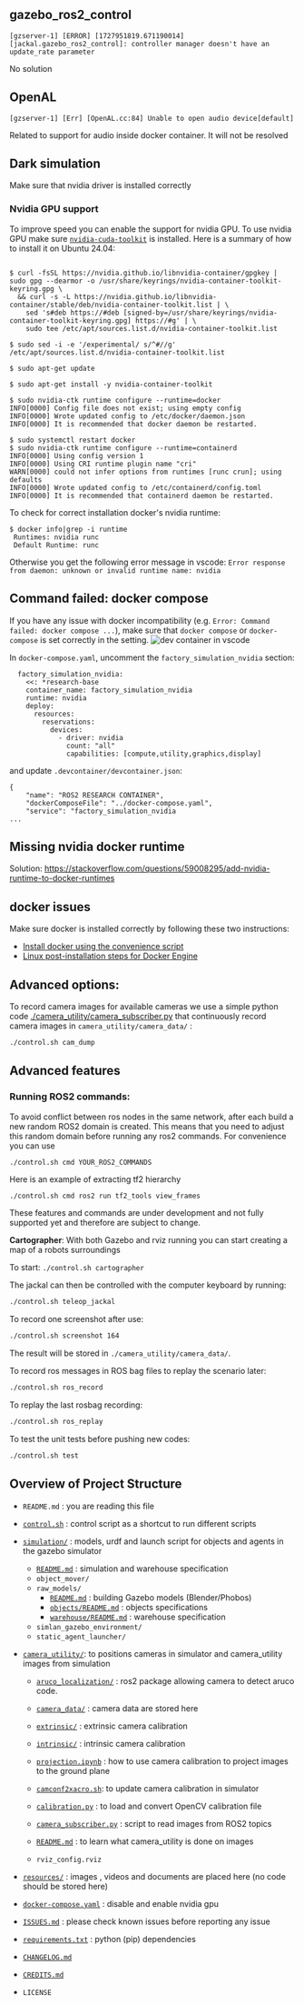 ## gazebo_ros2_control

```
[gzserver-1] [ERROR] [1727951819.671190014] [jackal.gazebo_ros2_control]: controller manager doesn't have an update_rate parameter
```

No solution

## OpenAL

```
[gzserver-1] [Err] [OpenAL.cc:84] Unable to open audio device[default]
```

Related to support for audio inside docker container. It will not be resolved

## Dark simulation

Make sure that nvidia driver is installed correctly

### Nvidia GPU support

To improve speed you can enable the support for nvidia GPU. To use nvidia GPU make sure [`nvidia-cuda-toolkit`](https://docs.nvidia.com/cuda/cuda-installation-guide-linux/) is installed. Here is a summary of how to install it on Ubuntu 24.04:

```

$ curl -fsSL https://nvidia.github.io/libnvidia-container/gpgkey | sudo gpg --dearmor -o /usr/share/keyrings/nvidia-container-toolkit-keyring.gpg \
  && curl -s -L https://nvidia.github.io/libnvidia-container/stable/deb/nvidia-container-toolkit.list | \
    sed 's#deb https://#deb [signed-by=/usr/share/keyrings/nvidia-container-toolkit-keyring.gpg] https://#g' | \
    sudo tee /etc/apt/sources.list.d/nvidia-container-toolkit.list

$ sudo sed -i -e '/experimental/ s/^#//g' /etc/apt/sources.list.d/nvidia-container-toolkit.list

$ sudo apt-get update

$ sudo apt-get install -y nvidia-container-toolkit

$ sudo nvidia-ctk runtime configure --runtime=docker
INFO[0000] Config file does not exist; using empty config
INFO[0000] Wrote updated config to /etc/docker/daemon.json
INFO[0000] It is recommended that docker daemon be restarted.

$ sudo systemctl restart docker
$ sudo nvidia-ctk runtime configure --runtime=containerd
INFO[0000] Using config version 1
INFO[0000] Using CRI runtime plugin name "cri"
WARN[0000] could not infer options from runtimes [runc crun]; using defaults
INFO[0000] Wrote updated config to /etc/containerd/config.toml
INFO[0000] It is recommended that containerd daemon be restarted.
```

To check for correct installation docker's nvidia runtime:

```
$ docker info|grep -i runtime
 Runtimes: nvidia runc
 Default Runtime: runc
```

Otherwise you get the following error message in vscode: `Error response from daemon: unknown or invalid runtime name: nvidia`

## Command failed: docker compose

If you have any issue with docker incompatibility (e.g. `Error: Command failed: docker compose ...`), make sure that `docker compose` or `docker-compose` is set correctly in the setting.
![dev container in vscode](resources/dev-container-config.png)

In `docker-compose.yaml`, uncomment the `factory_simulation_nvidia` section:

```
  factory_simulation_nvidia:
    <<: *research-base
    container_name: factory_simulation_nvidia
    runtime: nvidia
    deploy:
      resources:
        reservations:
          devices:
            - driver: nvidia
              count: "all"
              capabilities: [compute,utility,graphics,display]
```

and update `.devcontainer/devcontainer.json`:

```
{
    "name": "ROS2 RESEARCH CONTAINER",
    "dockerComposeFile": "../docker-compose.yaml",
    "service": "factory_simulation_nvidia
...
```

## Missing nvidia docker runtime

Solution: https://stackoverflow.com/questions/59008295/add-nvidia-runtime-to-docker-runtimes

## docker issues

Make sure docker is installed correctly by following these two instructions:

- [Install docker using the convenience script](https://docs.docker.com/engine/install/ubuntu/#install-using-the-convenience-script)
- [Linux post-installation steps for Docker Engine](https://docs.docker.com/engine/install/linux-postinstall/)

## Advanced options:

To record camera images for available cameras we use a simple python code [./camera_utility/camera_subscriber.py](./camera_utility/camera_subscriber.py) that continuously record camera images in `camera_utility/camera_data/` :

```bash
./control.sh cam_dump
```

## Advanced features

### Running ROS2 commands:

To avoid conflict between ros nodes in the same network, after each build a new random ROS2 domain is created. This means that you need to adjust this random domain before running any ros2 commands. For convenience you can use

```bash
./control.sh cmd YOUR_ROS2_COMMANDS
```

Here is an example of extracting tf2 hierarchy

```
./control.sh cmd ros2 run tf2_tools view_frames
```

These features and commands are under development and not fully supported yet and therefore are subject to change.

**Cartographer**: With both Gazebo and rviz running you can start creating a map of a robots surroundings

To start: `./control.sh cartographer`

The jackal can then be controlled with the computer keyboard by running:

```bash
./control.sh teleop_jackal
```

To record one screenshot after use:

```bash
./control.sh screenshot 164
```

The result will be stored in `./camera_utility/camera_data/`.

To record ros messages in ROS bag files to replay the scenario later:

```bash
./control.sh ros_record
```

To replay the last rosbag recording:

```bash
./control.sh ros_replay
```

To test the unit tests before pushing new codes:

```bash
./control.sh test
```

## Overview of Project Structure

- `README.md` : you are reading this file

- [`control.sh`](control.sh) : control script as a shortcut to run different scripts

- [`simulation/`](simulation/) : models, urdf and launch script for objects and agents in the gazebo simulator

  - [`README.md`](simulation/README.md) : simulation and warehouse specification
  - `object_mover/`
  - `raw_models/`
    - [`README.md`](simulation/raw_models/README.md) : building Gazebo models (Blender/Phobos)
    - [`objects/README.md`](simulation/raw_models/objects/README.md) : objects specifications
    - [`warehouse/README.md`](simulation/raw_models/warehouse/README.md) : warehouse specification
  - `simlan_gazebo_environment/`
  - `static_agent_launcher/`

- [`camera_utility/`](camera_utility/): to positions cameras in simulator and camera_utility images from simulation

  - [`aruco_localization/`](camera_utility/aruco_localization/) : ros2 package allowing camera to detect aruco code.

  - [`camera_data/`](camera_utility/camera_data/) : camera data are stored here

  - [`extrinsic/`](camera_utility/extrinsic/) : extrinsic camera calibration

  - [`intrinsic/`](camera_utility/intrinsic/) : intrinsic camera calibration

  - [`projection.ipynb`](camera_utility/projection.ipynb) : how to use camera calibration to project images to the ground plane

  - [`camconf2xacro.sh`](camera_utility/camconf2xacro.sh): to update camera calibration in simulator

  - [`calibration.py`](camera_utility/calibration.py) : to load and convert OpenCV calibration file

  - [`camera_subscriber.py`](camera_utility/camera_subscriber.py) : script to read images from ROS2 topics

  - [`README.md`](camera_utility/README.md) : to learn what camera_utility is done on images

  - `rviz_config.rviz`

- [`resources/`](resources) : images , videos and documents are placed here (no code should be stored here)

- [`docker-compose.yaml`](docker-compose.yaml) : disable and enable nvidia gpu

- [`ISSUES.md`](ISSUES.md) : please check known issues before reporting any issue

- [`requirements.txt`](requirements.txt) : python (pip) dependencies

- [`CHANGELOG.md`](CHANGELOG.md)

- [`CREDITS.md`](CREDITS.md)

- `LICENSE`
